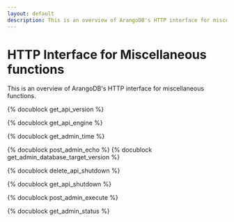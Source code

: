 ```yaml
---
layout: default
description: This is an overview of ArangoDB's HTTP interface for miscellaneous functions
---
```

HTTP Interface for Miscellaneous functions
==========================================

This is an overview of ArangoDB's HTTP interface for miscellaneous functions.

<!-- lib/Admin/RestVersionHandler.cpp -->
{% docublock get_api_version %}

<!-- lib/Admin/RestEngineHandler.cpp -->
{% docublock get_api_engine %}

<!-- js/actions/api-system.js -->
{% docublock get_admin_time %}

<!-- js/actions/api-system.js -->
{% docublock post_admin_echo %}
{% docublock get_admin_database_target_version %}

<!-- lib/Admin/RestShutdownHandler.cpp -->
{% docublock delete_api_shutdown %}

<!-- lib/Admin/RestShutdownHandler.cpp -->
{% docublock get_api_shutdown %}

<!-- js/actions/api-system.js -->
{% docublock post_admin_execute %}

<!-- /_admin/status -->
{% docublock get_admin_status %}
